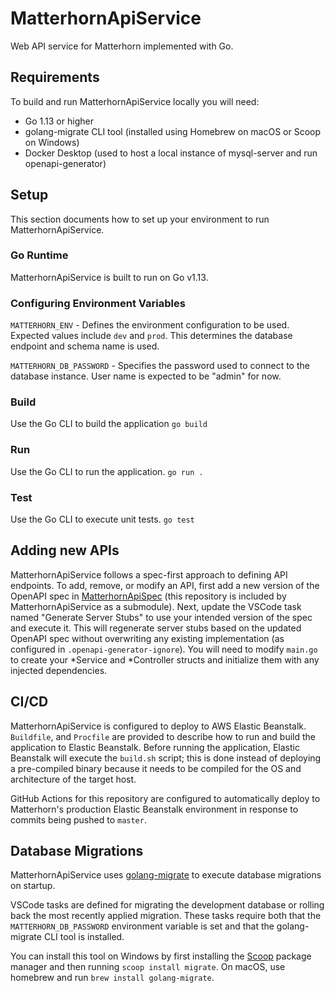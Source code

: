# MatterhornApiService
Web API service for Matterhorn implemented with Go.

## Requirements
To build and run MatterhornApiService locally you will need:
* Go 1.13 or higher
* golang-migrate CLI tool (installed using Homebrew on macOS or Scoop on Windows)
* Docker Desktop (used to host a local instance of mysql-server and run openapi-generator)

## Setup
This section documents how to set up your environment to run MatterhornApiService.

### Go Runtime
MatterhornApiService is built to run on Go v1.13.

### Configuring Environment Variables
`MATTERHORN_ENV` - Defines the environment configuration to be used. Expected values include `dev` and `prod`. This determines the database endpoint and schema name is used.

`MATTERHORN_DB_PASSWORD` - Specifies the password used to connect to the database instance. User name is expected to be "admin" for now.

### Build
Use the Go CLI to build the application
`go build`

### Run
Use the Go CLI to run the application.
`go run .`

### Test
Use the Go CLI to execute unit tests.
`go test`

## Adding new APIs
MatterhornApiService follows a spec-first approach to defining API endpoints. To add, remove, or modify an API, first add a new version of the OpenAPI spec in [MatterhornApiSpec](https://github.com/Matterhorn-Apps/MatterhornApiSpec) (this repository is included by MatterhornApiService as a submodule). Next, update the VSCode task named "Generate Server Stubs" to use your intended version of the spec and execute it. This will regenerate server stubs based on the updated OpenAPI spec without overwriting any existing implementation (as configured in `.openapi-generator-ignore`). You will need to modify `main.go` to create your *Service and *Controller structs and initialize them with any injected dependencies.

## CI/CD
MatterhornApiService is configured to deploy to AWS Elastic Beanstalk. `Buildfile`, and `Procfile` are provided to describe how to run and build the application to Elastic Beanstalk. Before running the application, Elastic Beanstalk will execute the `build.sh` script; this is done instead of deploying a pre-compiled binary because it needs to be compiled for the OS and architecture of the target host.

GitHub Actions for this repository are configured to automatically deploy to Matterhorn's production Elastic Beanstalk environment in response to commits being pushed to `master`.

## Database Migrations
MatterhornApiService uses [golang-migrate](https://github.com/golang-migrate/migrate) to execute database migrations on startup.

VSCode tasks are defined for migrating the development database or rolling back the most recently applied migration. These tasks require both that the `MATTERHORN_DB_PASSWORD` environment variable is set and that the golang-migrate CLI tool is installed. 

You can install this tool on Windows by first installing the [Scoop](https://scoop.sh/) package manager and then running `scoop install migrate`. On macOS, use homebrew and run `brew install golang-migrate`.